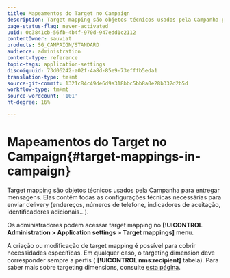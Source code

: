 ```yaml
---
title: Mapeamentos do Target no Campaign
description: Target mapping são objetos técnicos usados pela Campanha para entregar mensagens. Elas contêm todas as configurações técnicas necessárias para enviar delivery.
page-status-flag: never-activated
uuid: 0c3841cb-56fb-4b4f-970d-947edd1c2112
contentOwner: sauviat
products: SG_CAMPAIGN/STANDARD
audience: administration
content-type: reference
topic-tags: application-settings
discoiquuid: 73d06242-a02f-4a8d-85e9-73efffb5eda1
translation-type: tm+mt
source-git-commit: 1321c84c49de6d9a318bbc5bb8a0e28b332d2b5d
workflow-type: tm+mt
source-wordcount: '101'
ht-degree: 16%

---
```



# Mapeamentos do Target no Campaign{#target-mappings-in-campaign}

Target mapping são objetos técnicos usados pela Campanha para entregar mensagens. Elas contêm todas as configurações técnicas necessárias para enviar delivery (endereços, números de telefone, indicadores de aceitação, identificadores adicionais...).

Os administradores podem acessar target mapping no **[!UICONTROL Administration > Application settings > Target mappings]** menu.

A criação ou modificação de target mapping é possível para cobrir necessidades específicas. Em qualquer caso, o targeting dimension deve corresponder sempre a perfis ( **[!UICONTROL nms:recipient]** tabela). Para saber mais sobre targeting dimensions, consulte [esta página](../../automating/using/query.md#targeting-dimensions-and-resources).
